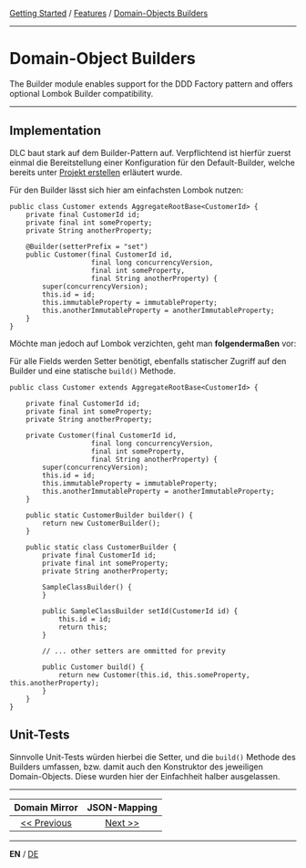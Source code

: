 [Getting Started](../index_en.md) / [Features](../guides/features_en.md) / [Domain-Objects Builders](domainobject_builders_en.md)

---

# Domain-Object Builders

The Builder module enables support for the DDD Factory pattern and offers optional
Lombok Builder compatibility.

---

## Implementation
DLC baut stark auf dem Builder-Pattern auf. Verpflichtend ist hierfür zuerst einmal die Bereitstellung einer 
Konfiguration für den Default-Builder, welche bereits unter 
[Projekt erstellen](../guides/configuration_en.md#DomainObjectBuilderProvider) erläutert wurde.

Für den Builder lässt sich hier am einfachsten Lombok nutzen:
```
public class Customer extends AggregateRootBase<CustomerId> {
    private final CustomerId id;
    private final int someProperty;
    private String anotherProperty;
    
    @Builder(setterPrefix = "set")
    public Customer(final CustomerId id,
                    final long concurrencyVersion,
                    final int someProperty,
                    final String anotherProperty) {
        super(concurrencyVersion);
        this.id = id;
        this.immutableProperty = immutableProperty;
        this.anotherImmutableProperty = anotherImmutableProperty;
    }
}
```

Möchte man jedoch auf Lombok verzichten, geht man **folgendermaßen** vor:

Für alle Fields werden Setter benötigt, ebenfalls statischer Zugriff
auf den Builder und eine statische `build()` Methode.

```
public class Customer extends AggregateRootBase<CustomerId> {

    private final CustomerId id;
    private final int someProperty;
    private String anotherProperty;

    private Customer(final CustomerId id,
                    final long concurrencyVersion,
                    final int someProperty,
                    final String anotherProperty) {
        super(concurrencyVersion);
        this.id = id;
        this.immutableProperty = immutableProperty;
        this.anotherImmutableProperty = anotherImmutableProperty;
    }

    public static CustomerBuilder builder() {
        return new CustomerBuilder();
    }

    public static class CustomerBuilder {
        private final CustomerId id;
        private final int someProperty;
        private String anotherProperty;

        SampleClassBuilder() {
        }

        public SampleClassBuilder setId(CustomerId id) {
            this.id = id;
            return this;
        }

        // ... other setters are ommitted for previty

        public Customer build() {
            return new Customer(this.id, this.someProperty, this.anotherProperty);
        }
    }
}
```

## Unit-Tests
Sinnvolle Unit-Tests würden hierbei die Setter, und die `build()` Methode des Builders umfassen,
bzw. damit auch den Konstruktor des jeweiligen Domain-Objects. 
Diese wurden hier der Einfachheit halber ausgelassen.

---

|          **Domain Mirror**          |       **JSON-Mapping**          |
|:-----------------------------------:|:-------------------------------:|
| [<< Previous](domain_mirror_en.md)  |  [Next >>](json_mapping_en.md)  |

---

**EN** / [DE](../../german/features/domainobject_builders_de.md)